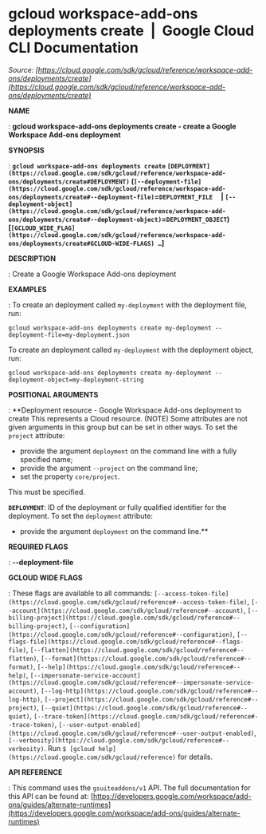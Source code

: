 # gcloud workspace-add-ons deployments create  |  Google Cloud CLI Documentation

*Source: [https://cloud.google.com/sdk/gcloud/reference/workspace-add-ons/deployments/create](https://cloud.google.com/sdk/gcloud/reference/workspace-add-ons/deployments/create)*

**NAME**

: **gcloud workspace-add-ons deployments create - create a Google Workspace Add-ons deployment**

**SYNOPSIS**

: **`gcloud workspace-add-ons deployments create` `[DEPLOYMENT](https://cloud.google.com/sdk/gcloud/reference/workspace-add-ons/deployments/create#DEPLOYMENT)` (`[--deployment-file](https://cloud.google.com/sdk/gcloud/reference/workspace-add-ons/deployments/create#--deployment-file)`=`DEPLOYMENT_FILE`     | `[--deployment-object](https://cloud.google.com/sdk/gcloud/reference/workspace-add-ons/deployments/create#--deployment-object)`=`DEPLOYMENT_OBJECT`) [`[GCLOUD_WIDE_FLAG](https://cloud.google.com/sdk/gcloud/reference/workspace-add-ons/deployments/create#GCLOUD-WIDE-FLAGS) …`]**

**DESCRIPTION**

: Create a Google Workspace Add-ons deployment

**EXAMPLES**

: To create an deployment called `my-deployment` with the deployment
file, run:

```
gcloud workspace-add-ons deployments create my-deployment --deployment-file=my-deployment.json
```

To create an deployment called `my-deployment` with the deployment
object, run:

```
gcloud workspace-add-ons deployments create my-deployment --deployment-object=my-deployment-string
```

**POSITIONAL ARGUMENTS**

: **Deployment resource - Google Workspace Add-ons deployment to create This
represents a Cloud resource. (NOTE) Some attributes are not given arguments in
this group but can be set in other ways.
To set the `project` attribute:

- provide the argument `deployment` on the command line with a fully
specified name;
- provide the argument `--project` on the command line;
- set the property `core/project`.

This must be specified.

**`DEPLOYMENT`**:
ID of the deployment or fully qualified identifier for the deployment.
To set the `deployment` attribute:

- provide the argument `deployment` on the command line.**

**REQUIRED FLAGS**

: **--deployment-file**

**GCLOUD WIDE FLAGS**

: These flags are available to all commands: `[--access-token-file](https://cloud.google.com/sdk/gcloud/reference#--access-token-file)`,
`[--account](https://cloud.google.com/sdk/gcloud/reference#--account)`, `[--billing-project](https://cloud.google.com/sdk/gcloud/reference#--billing-project)`,
`[--configuration](https://cloud.google.com/sdk/gcloud/reference#--configuration)`,
`[--flags-file](https://cloud.google.com/sdk/gcloud/reference#--flags-file)`,
`[--flatten](https://cloud.google.com/sdk/gcloud/reference#--flatten)`, `[--format](https://cloud.google.com/sdk/gcloud/reference#--format)`, `[--help](https://cloud.google.com/sdk/gcloud/reference#--help)`, `[--impersonate-service-account](https://cloud.google.com/sdk/gcloud/reference#--impersonate-service-account)`,
`[--log-http](https://cloud.google.com/sdk/gcloud/reference#--log-http)`,
`[--project](https://cloud.google.com/sdk/gcloud/reference#--project)`, `[--quiet](https://cloud.google.com/sdk/gcloud/reference#--quiet)`, `[--trace-token](https://cloud.google.com/sdk/gcloud/reference#--trace-token)`, `[--user-output-enabled](https://cloud.google.com/sdk/gcloud/reference#--user-output-enabled)`,
`[--verbosity](https://cloud.google.com/sdk/gcloud/reference#--verbosity)`.
Run `$ [gcloud help](https://cloud.google.com/sdk/gcloud/reference)` for details.

**API REFERENCE**

: This command uses the `gsuiteaddons/v1` API. The full documentation
for this API can be found at: [https://developers.google.com/workspace/add-ons/guides/alternate-runtimes](https://developers.google.com/workspace/add-ons/guides/alternate-runtimes)
